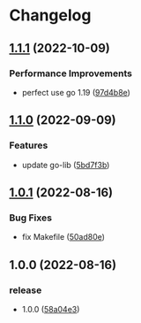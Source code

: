 # Changelog

## [1.1.1](https://github.com/starudream/wake-on-lan/compare/v1.1.0...v1.1.1) (2022-10-09)


### Performance Improvements

* perfect use go 1.19 ([97d4b8e](https://github.com/starudream/wake-on-lan/commit/97d4b8ee1d764e89d194f8d717ceaff055a0a857))

## [1.1.0](https://github.com/starudream/wake-on-lan/compare/v1.0.1...v1.1.0) (2022-09-09)


### Features

* update go-lib ([5bd7f3b](https://github.com/starudream/wake-on-lan/commit/5bd7f3b02156f052b1ebe58ff96c3032e484be41))

## [1.0.1](https://github.com/starudream/wake-on-lan/compare/v1.0.0...v1.0.1) (2022-08-16)


### Bug Fixes

* fix Makefile ([50ad80e](https://github.com/starudream/wake-on-lan/commit/50ad80ed506d6a1fe80922da2093abd721c7c3ed))

## 1.0.0 (2022-08-16)


### release

* 1.0.0 ([58a04e3](https://github.com/starudream/wake-on-lan/commit/58a04e31c29e027a42b9860e3cbfcc4bcc300a57))
